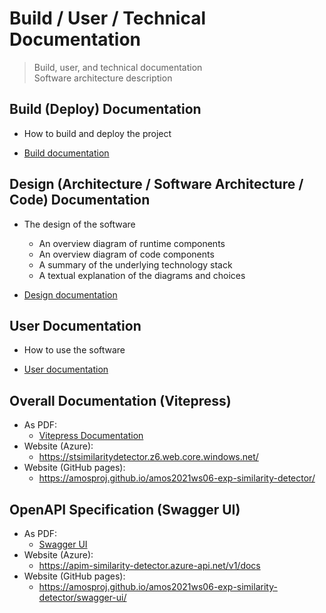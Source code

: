# Build / User / Technical Documentation

> Build, user, and technical documentation  
  Software architecture description

## Build (Deploy) Documentation

- How to build and deploy the project

- [Build documentation](../Deliverables/2022-02-09_sprint-13-build-documentation.pdf)

## Design (Architecture / Software Architecture / Code) Documentation

- The design of the software
  - An overview diagram of runtime components
  - An overview diagram of code components
  - A summary of the underlying technology stack
  - A textual explanation of the diagrams and choices

- [Design documentation](../Deliverables/2022-02-09_sprint-13-design-documentation.pdf)

## User Documentation

- How to use the software

- [User documentation](../Deliverables/2022-02-09_sprint-13-user-documentation.pdf)

## Overall Documentation (Vitepress)

- As PDF:
  - [Vitepress Documentation](./Vitepress-Documentation.pdf)
- Website (Azure):
  - https://stsimilaritydetector.z6.web.core.windows.net/
- Website (GitHub pages):
  - https://amosproj.github.io/amos2021ws06-exp-similarity-detector/

## OpenAPI Specification (Swagger UI)

- As PDF:
  - [Swagger UI](./Swagger-UI.pdf)
- Website (Azure):
  - https://apim-similarity-detector.azure-api.net/v1/docs
- Website (GitHub pages):
  - https://amosproj.github.io/amos2021ws06-exp-similarity-detector/swagger-ui/
